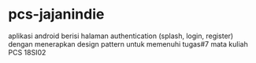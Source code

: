 # pcs-jajanindie
aplikasi android berisi halaman authentication (splash, login, register) dengan menerapkan design pattern untuk memenuhi tugas#7 mata kuliah PCS 18SI02
